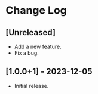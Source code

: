 # Change Log

## [Unreleased]
- Add a new feature.
- Fix a bug.

## [1.0.0+1] - 2023-12-05
- Initial release.
